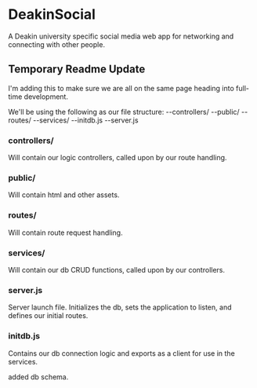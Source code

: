 # DeakinSocial
A Deakin university specific social media web app for networking and connecting with other people.

## Temporary Readme Update 
I'm adding this to make sure we are all on the same page heading into full-time development.

We'll be using the following as our file structure:
--controllers/
--public/
--routes/
--services/
--initdb.js
--server.js

### controllers/
Will contain our logic controllers, called upon by our route handling.

### public/
Will contain html and other assets.

### routes/
Will contain route request handling.

### services/
Will contain our db CRUD functions, called upon by our controllers.

### server.js
Server launch file. Initializes the db, sets the application to listen, and defines our initial routes.

### initdb.js
Contains our db connection logic and exports as a client for use in the services.

added db schema.
